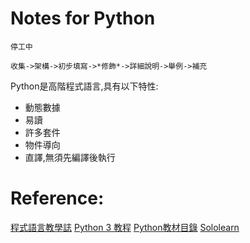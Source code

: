 # Notes for Python

	停工中

	收集->架構->初步填寫->*修飾*->詳細說明->舉例->補充

Python是高階程式語言,具有以下特性:
 - 動態數據
 - 易讀
 - 許多套件
 - 物件導向
 - 直譯,無須先編譯後執行
 
 # Reference:
[程式語言教學誌](https://kaiching.org/pydoing/python.html)
[Python 3 教程](http://www.runoob.com/python3/python3-tutorial.html)
[Python教材目錄](https://kaiching.org/pydoing/python.html)
[Sololearn](https://www.sololearn.com/Course/Python/)
